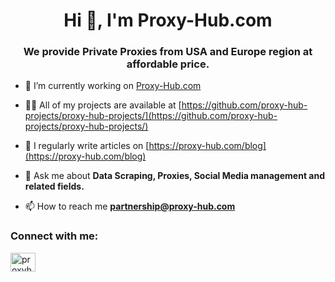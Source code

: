 <h1 align="center">Hi 👋, I'm Proxy-Hub.com</h1>
<h3 align="center">We provide Private Proxies from USA and Europe region at affordable price.</h3>

- 🔭 I’m currently working on [Proxy-Hub.com](https://proxy-hub.com/)

- 👨‍💻 All of my projects are available at [https://github.com/proxy-hub-projects/proxy-hub-projects/](https://github.com/proxy-hub-projects/proxy-hub-projects/)

- 📝 I regularly write articles on [https://proxy-hub.com/blog](https://proxy-hub.com/blog)

- 💬 Ask me about **Data Scraping, Proxies, Social Media management and related fields.**

- 📫 How to reach me **partnership@proxy-hub.com**

<h3 align="left">Connect with me:</h3>
<p align="left">
<a href="https://twitter.com/proxyhub" target="blank"><img align="center" src="https://raw.githubusercontent.com/rahuldkjain/github-profile-readme-generator/master/src/images/icons/Social/twitter.svg" alt="proxyhub" height="30" width="40" /></a>
</p>

